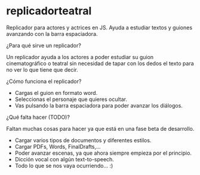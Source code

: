 # replicadorteatral
Replicador para actores y actrices en JS. Ayuda a estudiar textos y guiones avanzando con la barra espaciadora.

¿Para qué sirve un replicador?

Un replicador ayuda a los actores a poder estudiar su guion cinematográfico o teatral sin necesidad de tapar con los dedos el texto para no ver lo que tiene que decir.

¿Cómo funciona el replicador?

- Cargas el guion en formato word.
- Seleccionas el personaje que quieres ocultar.
- Vas pulsando la barra espaciadora para poder avanzar los diálogos.

¿Qué falta hacer (TODO)?

Faltan muchas cosas para hacer ya que está en una fase beta de desarrollo.
- Cargar varios tipos de documentos y diferentes estilos.
- Cargar PDFs, Words, FinalDrafts,...
- Poder avanzar escenas, ya que ahora siempre empieza por el principio.
- Dicción vocal con algún text-to-speech.
- Todo lo que se nos vaya ocurriendo... :)
